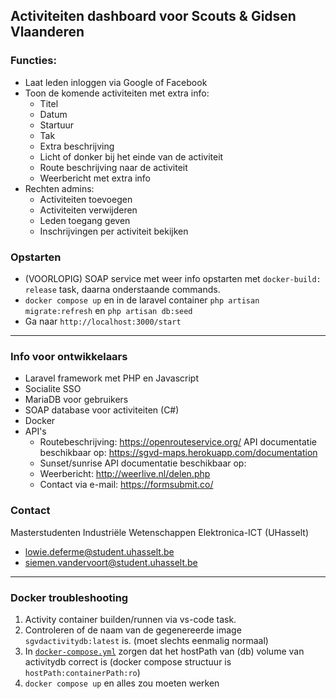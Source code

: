 ## Activiteiten dashboard voor Scouts & Gidsen Vlaanderen

### Functies:
- Laat leden inloggen via Google of Facebook
- Toon de komende activiteiten met extra info:
    * Titel 
    * Datum
    * Startuur
    * Tak
    * Extra beschrijving
    * Licht of donker bij het einde van de activiteit
    * Route beschrijving naar de activiteit
    * Weerbericht met extra info
- Rechten admins:
    * Activiteiten toevoegen
    * Activiteiten verwijderen
    * Leden toegang geven
    * Inschrijvingen per activiteit bekijken

### Opstarten
- (VOORLOPIG) SOAP service met weer info opstarten met `docker-build: release` task, daarna onderstaande commands.
- `docker compose up` en in de laravel container `php artisan migrate:refresh` en `php artisan db:seed`
- Ga naar `http://localhost:3000/start`
___

### Info voor ontwikkelaars
- Laravel framework met PHP en Javascript
- Socialite SSO
- MariaDB voor gebruikers
- SOAP database voor activiteiten (C#)
- Docker
- API's
    * Routebeschrijving: https://openrouteservice.org/
      API documentatie beschikbaar op: https://sgvd-maps.herokuapp.com/documentation
    * Sunset/sunrise
      API documentatie beschikbaar op: 
    * Weerbericht: http://weerlive.nl/delen.php
    * Contact via e-mail: https://formsubmit.co/

### Contact
Masterstudenten Industriële Wetenschappen Elektronica-ICT (UHasselt)
- lowie.deferme@student.uhasselt.be
- siemen.vandervoort@student.uhasselt.be
___

### Docker troubleshooting

1. Activity container builden/runnen via vs-code task. 
1. Controleren of de naam van de gegenereerde image `sgvdactivitydb:latest` is. (moet slechts eenmalig normaal) 
1. In [`docker-compose.yml`](docker-compose.yml) zorgen dat het hostPath van (db) volume van activitydb correct is (docker compose structuur is `hostPath:containerPath:ro`)
1. `docker compose up` en alles zou moeten werken
